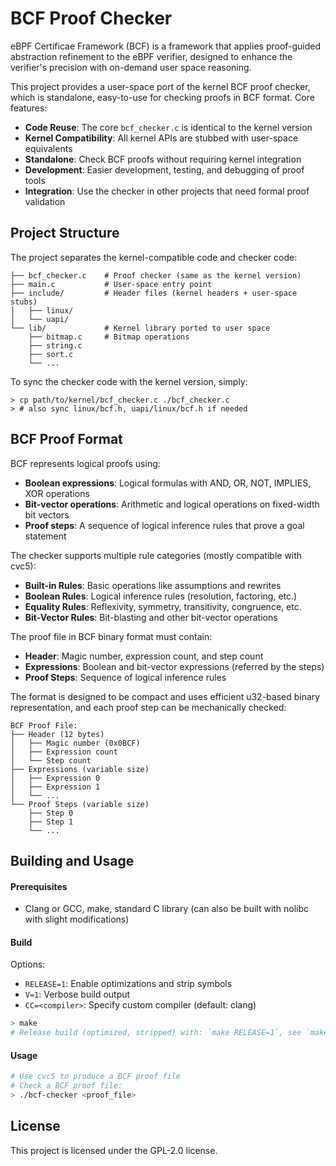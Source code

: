 # BCF Proof Checker

eBPF Certificae Framework (BCF) is a framework that applies proof-guided abstraction refinement to the eBPF verifier, designed to enhance the verifier's precision with on-demand user space reasoning.

This project provides a user-space port of the kernel BCF proof checker, which is standalone, easy-to-use for checking proofs in BCF format. Core features:
- **Code Reuse**: The core `bcf_checker.c` is identical to the kernel version
- **Kernel Compatibility**: All kernel APIs are stubbed with user-space equivalents
- **Standalone**: Check BCF proofs without requiring kernel integration
- **Development**: Easier development, testing, and debugging of proof tools
- **Integration**: Use the checker in other projects that need formal proof validation

## Project Structure

The project separates the kernel-compatible code and checker code:

```
├── bcf_checker.c    # Proof checker (same as the kernel version)
├── main.c           # User-space entry point
├── include/         # Header files (kernel headers + user-space stubs)
│   ├── linux/
│   └── uapi/
└── lib/             # Kernel library ported to user space
    ├── bitmap.c     # Bitmap operations
    ├── string.c
    ├── sort.c
    └── ...
```

To sync the checker code with the kernel version, simply:
```
> cp path/to/kernel/bcf_checker.c ./bcf_checker.c
> # also sync linux/bcf.h, uapi/linux/bcf.h if needed
```

## BCF Proof Format

BCF represents logical proofs using:
- **Boolean expressions**: Logical formulas with AND, OR, NOT, IMPLIES, XOR operations
- **Bit-vector operations**: Arithmetic and logical operations on fixed-width bit vectors
- **Proof steps**: A sequence of logical inference rules that prove a goal statement

The checker supports multiple rule categories (mostly compatible with cvc5):

- **Built-in Rules**: Basic operations like assumptions and rewrites
- **Boolean Rules**: Logical inference rules (resolution, factoring, etc.)
- **Equality Rules**: Reflexivity, symmetry, transitivity, congruence, etc.
- **Bit-Vector Rules**: Bit-blasting and other bit-vector operations

The proof file in BCF binary format must contain:
- **Header**: Magic number, expression count, and step count
- **Expressions**: Boolean and bit-vector expressions (referred by the steps)
- **Proof Steps**: Sequence of logical inference rules

The format is designed to be compact and uses efficient u32-based binary representation, and each proof step can be mechanically checked:
```
BCF Proof File:
├── Header (12 bytes)
│   ├── Magic number (0x0BCF)
│   ├── Expression count
│   └── Step count
├── Expressions (variable size)
│   ├── Expression 0
│   ├── Expression 1
│   └── ...
└── Proof Steps (variable size)
    ├── Step 0
    ├── Step 1
    └── ...
```

## Building and Usage

#### Prerequisites

- Clang or GCC, make, standard C library (can also be built with nolibc with slight modifications)

#### Build

Options:
- `RELEASE=1`: Enable optimizations and strip symbols
- `V=1`: Verbose build output
- `CC=<compiler>`: Specify custom compiler (default: clang)

```bash
> make
# Release build (optimized, stripped) with: `make RELEASE=1`, see `make help`
```

#### Usage

```bash
# Use cvc5 to produce a BCF proof file
# Check a BCF proof file:
> ./bcf-checker <proof_file>
```

## License

This project is licensed under the GPL-2.0 license.
